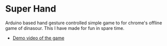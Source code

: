 # Super Hand

Arduino based hand gesture controlled simple game to for chrome's offline game of dinasour.
This I have made for fun in spare time.

- <a href="https://drive.google.com/open?id=1dvinS1uHFIq-g46xMd6tvLNpiWci-H2P">Demo video of the game</a>
